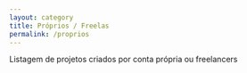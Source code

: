 ```yaml
---
layout: category
title: Próprios / Freelas
permalink: /proprios
---
```


Listagem de projetos criados por conta própria ou freelancers